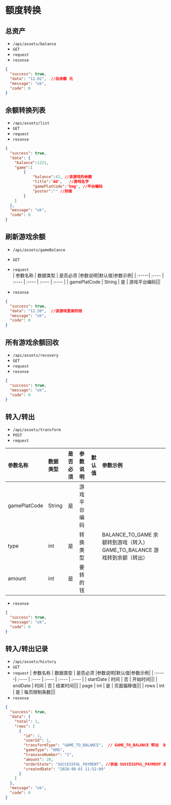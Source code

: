 # 额度转换

##  总资产
- `/api/assets/balance`
- `GET`
- `request`
- `resonse`
```json
{
  "success": true,
  "data": "12.02",  //总余额 元
  "message": "ok",
  "code": 0
}
```

##  余额转换列表
- `/api/assets/list`
- `GET`
- `request`
- `resonse`
```json
{
  "success": true,
  "data": {
  	"balance":1221,
  	"game":[
  		{
  		    "balance":42, //该游戏的余额
  		    "title":'dd',	//游戏名字
            "gamePlatCode":'kmg', //平台编码
            "poster":"" //封面
  		}
  	]
  },
  "message": "ok",
  "code": 0
}
```

## 刷新游戏余额
- `/api/assets/gameBalance`
- `GET`
- `request`  
| 参数名称 | 数据类型 | 是否必须 |参数说明|默认值|参数示例|
| :-----| :---- | :---- | :---- | :---- | :---- |
| gamePlatCode | String | 是 | 游戏平台编码|||

- `resonse`
```json
{
  "success": true,
  "data": "12.50",  //该游戏里面的钱
  "message": "ok",
  "code": 0
}
```
## 所有游戏余额回收
- `/api/assets/recovery`
- `GET`
- `request`  
- `resonse`
```json
{
  "success": true,
  "message": "ok",
  "code": 0
}
```


##  转入/转出
- `/api/assets/transform`
- `POST`
- `request`

| 参数名称 | 数据类型 | 是否必须 |参数说明|默认值|参数示例|
| :-----| :---- | :---- | :---- | :---- | :---- |
| gamePlatCode | String | 是 | 游戏平台编码|||
| type | int | 是 | 转换类型|| BALANCE_TO_GAME 余额转到游戏（转入）  GAME_TO_BALANCE 游戏转到余额（转出）|
| amount | int | 是 | 要转的钱|||
- `resonse`
```json
{
  "success": true,
  "message": "ok",
  "code": 0
}
```


## 转入/转出记录
- `/api/assets/history`
- `GET`
- `request`
| 参数名称 | 数据类型 | 是否必须 |参数说明|默认值|参数示例|
| :-----| :---- | :---- | :---- | :---- | :---- |
| startDate | 时间 | 否 | 开始时间|||
| endDate | 时间 | 否 | 结束时间|||
| page | int | 是 | 页面偏移值|||
| rows | int | 是 | 每页限制条数|||
- `resonse`
```json
{
  "success": true,
  "data": {
    "total": 1,
    "rows": [
      {
        "id": 1,
        "userId": 1,
        "transformType": "GAME_TO_BALANCE",  // GAME_TO_BALANCE 转出  BALANCE_TO_GAME 转入
        "gameType": "KMG",
        "transaceNumber": "1",
        "amount": 20,
        "orderState": "SUCCESSFUL_PAYMENT", //状态 SUCCESSFUL_PAYMENT 成功   WAITING_FOR_PAYMENT  正在转账   FAILURE_TO_PAY 转账失败
        "createdDate": "2020-08-01 11:52:00" 
      }
    ]
  },
  "message": "ok",
  "code": 0
}
```